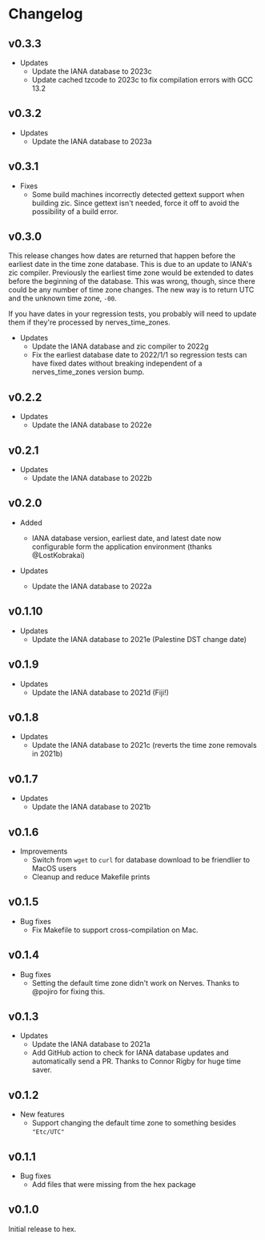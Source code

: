 # Changelog

## v0.3.3

* Updates
  * Update the IANA database to 2023c
  * Update cached tzcode to 2023c to fix compilation errors with GCC 13.2

## v0.3.2

* Updates
  * Update the IANA database to 2023a

## v0.3.1

* Fixes
  * Some build machines incorrectly detected gettext support when building zic.
    Since gettext isn't needed, force it off to avoid the possibility of a build
    error.

## v0.3.0

This release changes how dates are returned that happen before the earliest date
in the time zone database. This is due to an update to IANA's zic compiler.
Previously the earliest time zone would be extended to dates before the
beginning of the database. This was wrong, though, since there could be any
number of time zone changes. The new way is to return UTC and the unknown time
zone, `-00`.

If you have dates in your regression tests, you probably will need to update
them if they're processed by nerves_time_zones.

* Updates
  * Update the IANA database and zic compiler to 2022g
  * Fix the earliest database date to 2022/1/1 so regression tests can have
    fixed dates without breaking independent of a nerves_time_zones version bump.

## v0.2.2

* Updates
  * Update the IANA database to 2022e

## v0.2.1

* Updates
  * Update the IANA database to 2022b

## v0.2.0

* Added
  * IANA database version, earliest date, and latest date now configurable form
    the application environment (thanks @LostKobrakai)

* Updates
  * Update the IANA database to 2022a

## v0.1.10

* Updates
  * Update the IANA database to 2021e (Palestine DST change date)

## v0.1.9

* Updates
  * Update the IANA database to 2021d (Fiji!)

## v0.1.8

* Updates
  * Update the IANA database to 2021c (reverts the time zone removals in 2021b)

## v0.1.7

* Updates
  * Update the IANA database to 2021b

## v0.1.6

* Improvements
  * Switch from `wget` to `curl` for database download to be friendlier to MacOS
    users
  * Cleanup and reduce Makefile prints

## v0.1.5

* Bug fixes
  * Fix Makefile to support cross-compilation on Mac.

## v0.1.4

* Bug fixes
  * Setting the default time zone didn't work on Nerves. Thanks to @pojiro for
    fixing this.

## v0.1.3

* Updates
  * Update the IANA database to 2021a
  * Add GitHub action to check for IANA database updates and automatically send
    a PR. Thanks to Connor Rigby for huge time saver.

## v0.1.2

* New features
  * Support changing the default time zone to something besides `"Etc/UTC"`

## v0.1.1

* Bug fixes
  * Add files that were missing from the hex package

## v0.1.0

Initial release to hex.
